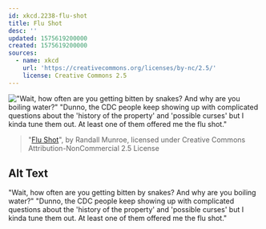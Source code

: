 ```yaml
---
id: xkcd.2238-flu-shot
title: Flu Shot
desc: ''
updated: 1575619200000
created: 1575619200000
sources:
  - name: xkcd
    url: 'https://creativecommons.org/licenses/by-nc/2.5/'
    license: Creative Commons 2.5
---
```

!["Wait, how often are you getting bitten by snakes? And why are you boiling water?" "Dunno, the CDC people keep showing up with complicated questions about the 'history of the property' and 'possible curses' but I kinda tune them out. At least one of them offered me the flu shot."](https://imgs.xkcd.com/comics/flu_shot.png)
> "[Flu Shot](https://xkcd.com/2238/)", by Randall Munroe, licensed under Creative Commons Attribution-NonCommercial 2.5 License

## Alt Text
"Wait, how often are you getting bitten by snakes? And why are you boiling water?" "Dunno, the CDC people keep showing up with complicated questions about the 'history of the property' and 'possible curses' but I kinda tune them out. At least one of them offered me the flu shot."
